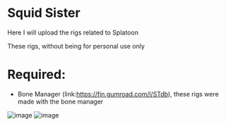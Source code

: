 # Squid Sister
Here I will upload the rigs related to Splatoon

These rigs, without being for personal use only

# Required:
- Bone Manager (link:https://fin.gumroad.com/l/STdb), these rigs were made with the bone manager

![image](https://github.com/user-attachments/assets/b51ec1fc-8e95-4069-8054-a92b2c9f54a3)
![image](https://github.com/user-attachments/assets/469d4259-9bff-4b5c-8323-a719e702153c)
